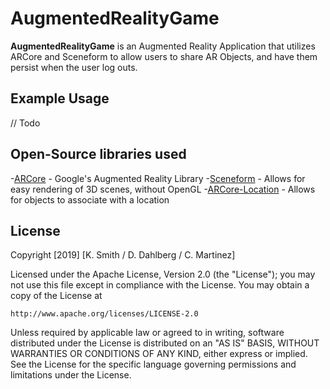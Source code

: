 # AugmentedRealityGame

**AugmentedRealityGame** is an Augmented Reality Application that utilizes ARCore and Sceneform to 
allow users to share AR Objects, and have them persist when the user log outs.

## Example Usage
 // Todo

## Open-Source libraries used

-[ARCore](https://github.com/google-ar/arcore-android-sdk) - Google's Augmented Reality Library
-[Sceneform](https://github.com/google-ar/sceneform-android-sdk) - Allows for easy rendering of 3D scenes, without OpenGL
-[ARCore-Location](https://github.com/appoly/ARCore-Location) - Allows for objects to associate with a location

## License

Copyright [2019] [K. Smith / D. Dahlberg / C. Martinez]

Licensed under the Apache License, Version 2.0 (the "License");
you may not use this file except in compliance with the License.
You may obtain a copy of the License at

    http://www.apache.org/licenses/LICENSE-2.0

Unless required by applicable law or agreed to in writing, software
distributed under the License is distributed on an "AS IS" BASIS,
WITHOUT WARRANTIES OR CONDITIONS OF ANY KIND, either express or implied.
See the License for the specific language governing permissions and
limitations under the License.
